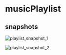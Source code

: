 # musicPlaylist
## snapshots

![playlist_snapshot_1](https://user-images.githubusercontent.com/37377389/46047297-44fe3680-c12d-11e8-9b29-fefdb5b6da2a.PNG)

![playlist_snapshot_2](https://user-images.githubusercontent.com/37377389/46047298-4596cd00-c12d-11e8-9cb7-382373ac1472.PNG)
